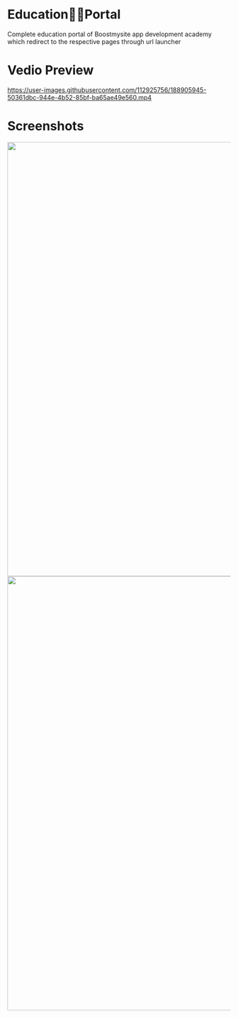 # Education👨‍🏫Portal
Complete education portal of Boostmysite app development academy which redirect to the respective pages through url launcher
# Vedio Preview
https://user-images.githubusercontent.com/112925756/188905945-50361dbc-944e-4b52-85bf-ba65ae49e560.mp4
# Screenshots
<p align="center">
 <img src="https://user-images.githubusercontent.com/112925756/188802437-b7f9aeb3-9892-4f70-8d80-b1f4d7c6c3ca.jpg" width="850" height="980" />
 
 <img src="https://user-images.githubusercontent.com/112925756/188802593-25ca8f00-6a5f-43d1-8b80-08a8f75e749a.jpg" width="850" height="980" />



